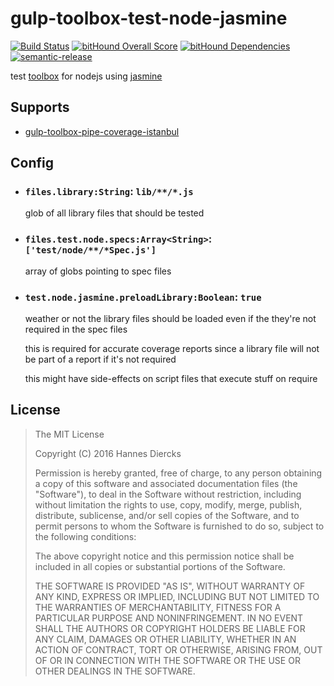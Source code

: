 gulp-toolbox-test-node-jasmine
==============================

[![Build Status](https://travis-ci.org/Xiphe/gulp-toolbox-test-node-jasmine.svg?branch=master)](https://travis-ci.org/Xiphe/gulp-toolbox-test-node-jasmine)
[![bitHound Overall Score](https://www.bithound.io/github/Xiphe/gulp-toolbox-test-node-jasmine/badges/score.svg)](https://www.bithound.io/github/Xiphe/gulp-toolbox-test-node-jasmine)
[![bitHound Dependencies](https://www.bithound.io/github/Xiphe/gulp-toolbox-test-node-jasmine/badges/dependencies.svg)](https://www.bithound.io/github/Xiphe/gulp-toolbox-test-node-jasmine/master/dependencies/npm)
[![semantic-release](https://img.shields.io/badge/%20%20%F0%9F%93%A6%F0%9F%9A%80-semantic--release-e10079.svg)](https://github.com/semantic-release/semantic-release)

test [toolbox](https://github.com/Xiphe/gulp-toolbox-registry) for nodejs using [jasmine](http://jasmine.github.io/)


Supports
--------

 - [gulp-toolbox-pipe-coverage-istanbul](https://github.com/Xiphe/gulp-toolbox-pipe-coverage-istanbul)

Config
------

 - ### `files.library:String`: `lib/**/*.js`

   glob of all library files that should be tested

 - ### `files.test.node.specs:Array<String>`: `['test/node/**/*Spec.js']`

   array of globs pointing to spec files
 
 - ### `test.node.jasmine.preloadLibrary:Boolean`: `true`

   weather or not the library files should be loaded even if
   the they're not required in the spec files

   this is required for accurate coverage reports since
   a library file will not be part of a report if it's not required

   this might have side-effects on script files that execute stuff
   on require


License
-------

> The MIT License
> 
> Copyright (C) 2016 Hannes Diercks
> 
> Permission is hereby granted, free of charge, to any person obtaining a copy of
> this software and associated documentation files (the "Software"), to deal in
> the Software without restriction, including without limitation the rights to
> use, copy, modify, merge, publish, distribute, sublicense, and/or sell copies
> of the Software, and to permit persons to whom the Software is furnished to do
> so, subject to the following conditions:
> 
> The above copyright notice and this permission notice shall be included in all
> copies or substantial portions of the Software.
> 
> THE SOFTWARE IS PROVIDED "AS IS", WITHOUT WARRANTY OF ANY KIND, EXPRESS OR
> IMPLIED, INCLUDING BUT NOT LIMITED TO THE WARRANTIES OF MERCHANTABILITY, FITNESS
> FOR A PARTICULAR PURPOSE AND NONINFRINGEMENT. IN NO EVENT SHALL THE AUTHORS OR
> COPYRIGHT HOLDERS BE LIABLE FOR ANY CLAIM, DAMAGES OR OTHER LIABILITY, WHETHER
> IN AN ACTION OF CONTRACT, TORT OR OTHERWISE, ARISING FROM, OUT OF OR IN
> CONNECTION WITH THE SOFTWARE OR THE USE OR OTHER DEALINGS IN THE SOFTWARE.
